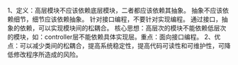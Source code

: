 1、定义：高层模块不应该依赖底层模块，二者都应该依赖其抽象。
抽象不应该依赖细节，细节应该依赖抽象。
针对接口编程，不要针对实现编程。
通过接口，抽象的依赖，可以实现模块间的松耦合。
核心思想：高层次的模块不能依赖低层次的模块，如：controller层不能依赖具体实现层。重点：面向接口编程。
2、优点：可以减少类间的松耦合，提高系统稳定性，提高代码可读性和可维护性，可降低修改程序所造成的风险。